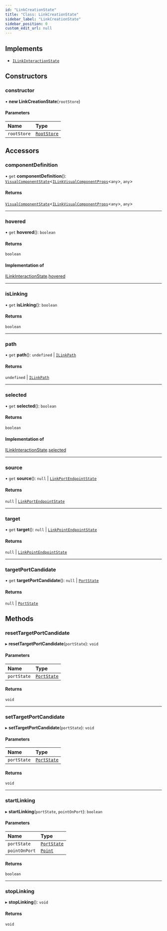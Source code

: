 ```yaml
---
id: "LinkCreationState"
title: "Class: LinkCreationState"
sidebar_label: "LinkCreationState"
sidebar_position: 0
custom_edit_url: null
---
```


## Implements

- [`ILinkInteractionState`](../interfaces/ILinkInteractionState.md)

## Constructors

### constructor

• **new LinkCreationState**(`rootStore`)

#### Parameters

| Name | Type |
| :------ | :------ |
| `rootStore` | [`RootStore`](RootStore.md) |

## Accessors

### componentDefinition

• `get` **componentDefinition**(): [`VisualComponentState`](VisualComponentState.md)<[`ILinkVisualComponentProps`](../interfaces/ILinkVisualComponentProps.md)<`any`\>, `any`\>

#### Returns

[`VisualComponentState`](VisualComponentState.md)<[`ILinkVisualComponentProps`](../interfaces/ILinkVisualComponentProps.md)<`any`\>, `any`\>

___

### hovered

• `get` **hovered**(): `boolean`

#### Returns

`boolean`

#### Implementation of

[ILinkInteractionState](../interfaces/ILinkInteractionState.md).[hovered](../interfaces/ILinkInteractionState.md#hovered)

___

### isLinking

• `get` **isLinking**(): `boolean`

#### Returns

`boolean`

___

### path

• `get` **path**(): `undefined` \| [`ILinkPath`](../interfaces/ILinkPath.md)

#### Returns

`undefined` \| [`ILinkPath`](../interfaces/ILinkPath.md)

___

### selected

• `get` **selected**(): `boolean`

#### Returns

`boolean`

#### Implementation of

[ILinkInteractionState](../interfaces/ILinkInteractionState.md).[selected](../interfaces/ILinkInteractionState.md#selected)

___

### source

• `get` **source**(): ``null`` \| [`LinkPortEndpointState`](LinkPortEndpointState.md)

#### Returns

``null`` \| [`LinkPortEndpointState`](LinkPortEndpointState.md)

___

### target

• `get` **target**(): ``null`` \| [`LinkPointEndpointState`](LinkPointEndpointState.md)

#### Returns

``null`` \| [`LinkPointEndpointState`](LinkPointEndpointState.md)

___

### targetPortCandidate

• `get` **targetPortCandidate**(): ``null`` \| [`PortState`](PortState.md)

#### Returns

``null`` \| [`PortState`](PortState.md)

## Methods

### resetTargetPortCandidate

▸ **resetTargetPortCandidate**(`portState`): `void`

#### Parameters

| Name | Type |
| :------ | :------ |
| `portState` | [`PortState`](PortState.md) |

#### Returns

`void`

___

### setTargetPortCandidate

▸ **setTargetPortCandidate**(`portState`): `void`

#### Parameters

| Name | Type |
| :------ | :------ |
| `portState` | [`PortState`](PortState.md) |

#### Returns

`void`

___

### startLinking

▸ **startLinking**(`portState`, `pointOnPort`): `boolean`

#### Parameters

| Name | Type |
| :------ | :------ |
| `portState` | [`PortState`](PortState.md) |
| `pointOnPort` | [`Point`](../#point) |

#### Returns

`boolean`

___

### stopLinking

▸ **stopLinking**(): `void`

#### Returns

`void`

